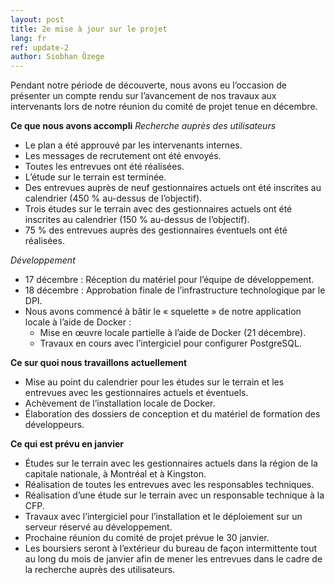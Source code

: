 ```yaml
---
layout: post
title: 2e mise à jour sur le projet
lang: fr
ref: update-2
author: Siobhan Özege
---
```


Pendant notre période de découverte, nous avons eu l’occasion de présenter un compte rendu sur l’avancement de nos travaux aux intervenants lors de notre réunion du comité de projet tenue en décembre.

**Ce que nous avons accompli**
*Recherche auprès des utilisateurs* 
 - Le plan a été approuvé par les intervenants internes.
 - Les messages de recrutement ont été envoyés.
 - Toutes les entrevues ont été réalisées.
 - L’étude sur le terrain est terminée.
 - Des entrevues auprès de neuf gestionnaires actuels ont été inscrites au calendrier (450 % au-dessus de l’objectif).
 - Trois études sur le terrain avec des gestionnaires actuels ont été inscrites au calendrier (150 % au-dessus de l’objectif).
 - 75 % des entrevues auprès des gestionnaires éventuels ont été réalisées.

*Développement*
 - 17 décembre : Réception du matériel pour l’équipe de développement.
 - 18 décembre : Approbation finale de l’infrastructure technologique par le DPI.
 - Nous avons commencé à bâtir le « squelette » de notre application locale à l’aide de Docker :
	- Mise en œuvre locale partielle à l’aide de Docker (21 décembre).
	- Travaux en cours avec l’intergiciel pour configurer PostgreSQL.

**Ce sur quoi nous travaillons actuellement**
 - Mise au point du calendrier pour les études sur le terrain et les entrevues avec les gestionnaires actuels et éventuels.
 - Achèvement de l’installation locale de Docker.
 - Élaboration des dossiers de conception et du matériel de formation des développeurs.

**Ce qui est prévu en janvier**
 - Études sur le terrain avec les gestionnaires actuels dans la région de la capitale nationale, à Montréal et à Kingston.
 - Réalisation de toutes les entrevues avec les responsables techniques.
 - Réalisation d’une étude sur le terrain avec un responsable technique à la CFP.
 - Travaux avec l’intergiciel pour l’installation et le déploiement sur un serveur réservé au développement.
 - Prochaine réunion du comité de projet prévue le 30 janvier.
 - Les boursiers seront à l’extérieur du bureau de façon intermittente tout au long du mois de janvier afin de mener les entrevues dans le cadre de la recherche auprès des utilisateurs.

